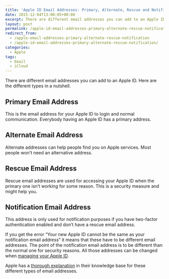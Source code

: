 ```yaml
---
title: 'Apple ID Email Addresses: Primary, Alternate, Rescue and Notification'
date: 2015-12-04T13:00:05+00:00
excerpt: There are different email addresses you can add to an Apple ID. Here are the different types in a nutshell.
layout: post
permalink: /apple-id-email-addresses-primary-alternate-rescue-notification
redirect_from:
  - /apple-email-addresses-primary-alternate-rescue-notification
  - /apple-id-email-addresses-primary-alternate-rescue-notification/
categories:
  - Apple
tags:
  - Email
  - iCloud
---
```

There are different email addresses you can add to an Apple ID. Here are the different types in a nutshell.

## Primary Email Address

This is the email address for your Apple ID to login and normal communication. Everybody having an Apple ID has a primary address.

## Alternate Email Address

Alternate addresses can help people find you on Apple services. Most people won’t need an alternative address.

## Rescue Email Address

Rescue email addresses are used for accessing your Apple ID when the primary one isn’t working for some reason. This is a security measure and might help you.

## Notification Email Address

This address is only used for notification purposes if you have two-factor authentication enabled and don’t have a rescue email address.

If you get the error <q>Your new Apple ID cannot be the same as your notification email address</q> it means that these have to be different email addresses. The point of the notification email address is to be different than the normal one for security reasons. All those addresses can be changed when [managing your Apple ID](https://appleid.apple.com/account/manage).

Apple has a [thorough explanation](https://support.apple.com/en-us/HT201356) in their knowledge base for these different types of email addresses.